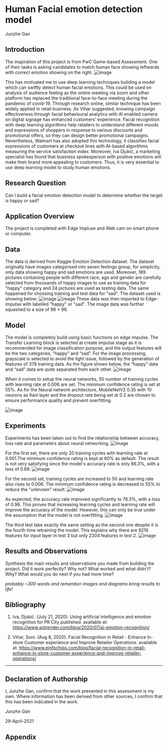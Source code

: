 # Human Facial emotion detection model

Junzhe Gan

## Introduction
The inspiration of this project is from PwC Game-based Assessment. One of their tasks is asking candidates to match human face showing leftwards with correct emotion showing on the right.
![image](https://github.com/JunzheGan/Chris_Burger/blob/main/pic/pwc.png)

This has motivated me to use deep learning techniques building a model which can swiftly detect human facial emotions. This could be used on analysis of audience feeling as the online meeting via zoom and other platform has replaced the traditional face-to-face meeting during the pandemic of covid-19. Through research online, similar technique has been widely applied in retail business. As Vihar suggested, knowing campaign effectiveness through facial behavioural analytics with AI enabled camera on digital signage has enhanced customers’ experience. Facial recognition with deep learning algorithms help retailers to understand different moods and expressions of shoppers in response to various discounts and promotional offers, so they can design better promotional campaigns. Nevertheless, Walmart has also adopted this technology, it classifies facial expressions of customers at checkout lines with AI-based algorithms measuring the service satisfaction index. Moreover, Iva Djukić, a marketing specialist has found that business spokesperson with positive emotions will make their brand more appealing to customers. Thus, it is very essential to use deep learning model to study human emotions. 

## Research Question
Can I build a facial emotion detection model to determine whether the target is happy or sad?

## Application Overview
The project is completed with Edge Impluse and Web cam on smart phone or computer.   

## Data
The data is derived from Kaggle Emotion Detection dataset. The dataset originally have images categorised into seven feelings group, for simplicity, only data showing happy and sad emotions are used. Moreover, 189 pictures containing people with different race, age and gender are carefully selected from thousands of happy images to use as training data for "happy" category and 24 pictures are used as testing data. The same happened for choosing training and test data for "sad". The dataset used is showing below:
![image](https://github.com/JunzheGan/Chris_Burger/blob/main/pic/happy.png)
![image](https://github.com/JunzheGan/Chris_Burger/blob/main/pic/sad.png)
These data was then imported to Edge-impulse with labelled "happy" or "sad". The image data was further squashed to a size of 96 * 96.

## Model
The model is completely build using basic functions on edge impulse. The Transfer Learning block is selected at create impulse stage as it is recommended for image classification purpose, and the output features will be the two categories, “happy” and “sad”. For the image processing, grayscale is selected to avoid the light issue, followed by the generation of features of 378 training data. As the figure shown below, the “happy” data and “sad” data are quite separated from each other.
![image](https://github.com/JunzheGan/Chris_Burger/blob/main/pic/g.png)

When it comes to setup the neural networks, 50 number of training cycles with learning rate at 0.006 are set. The minimum confidence rating is set at 55%. As for the Neural network architecture, MobileNetV2 0.35 with 10 neurons as fianl layer and the dropout rate being set at 0.2 are chosen to ensure performance quality and prevent overfitting.

![image](https://github.com/JunzheGan/Chris_Burger/blob/main/pic/NNS.png)




## Experiments
Experiments has been taken out to find the relationship between accuracy, loss rate and parameters about neural networking.
![image](https://github.com/JunzheGan/Chris_Burger/blob/main/pic/0001.png)

For the first set, there are only 20 training cycles with learning rate at 0.001.The minimum confidence rating is kept at 60% as default. The result is not very satisfying since the model's accuracy rate is only 66.3%, with a loss of 0.69.
![image](https://github.com/JunzheGan/Chris_Burger/blob/main/pic/0001_60_01.png)

For the second set, training cycles are increased to 50 and learning rate also rises to 0.006. The minimum confidence rating is decreased to 55% to reduce the "unknown" result. ![image](https://github.com/JunzheGan/Chris_Burger/blob/main/pic/002.png)  

As expected, the accuracy rate improved significantly to 76.3%, with a loss of 0.98. This proves that increasing learning cycles and learning rate will improve the accuracy of the model. However, this can only be true under the assumption that the model is not overfitting.
![image](https://github.com/JunzheGan/Chris_Burger/blob/main/pic/02.png)

The third test take exactly the same setting as the second one despite it is the fourth time retraining the model. This explains why there are 9216 features for input layer in test 3 but only 2304 features in test 2.
![image](https://github.com/JunzheGan/Chris_Burger/blob/main/pic/0001_60_003.png)


## Results and Observations
Synthesis the main results and observations you made from building the project. Did it work perfectly? Why not? What worked and what didn't? Why? What would you do next if you had more time?  

*probably ~300 words and remember images and diagrams bring results to life!*

## Bibliography


1. Iva, Djukić. (July 21, 2020). Using artificial intelligence and emotion recognition for PR City published. 
   available at: https://www.sotrender.com/blog/2020/07/ai-emotion-recognition/

2. Vihar, Soni. (Aug 8, 2020). Facial Recognition in Retail - Enhance In-store Customer experience and Improve Retailer Operations. 
   available at: https://www.einfochips.com/blog/facial-recognition-in-retail-enhance-in-store-customer-experience-and-improve-retailer-operations/

----

## Declaration of Authorship

I, Junzhe Gan, confirm that the work presented in this assessment is my own. Where information has been derived from other sources, I confirm that this has been indicated in the work.


*Junzhe Gan*

29-April-2021

## Appendix
